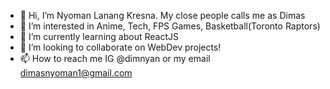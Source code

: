- 👋 Hi, I’m Nyoman Lanang Kresna. My close people calls me as Dimas
- 👀 I’m interested in Anime, Tech, FPS Games, Basketball(Toronto Raptors)
- 🌱 I’m currently learning about ReactJS
- 💞️ I’m looking to collaborate on WebDev projects!
- 📫 How to reach me IG @dimnyan or my email dimasnyoman1@gmail.com

<!---
dimnyan/dimnyan is a ✨ special ✨ repository because its `README.md` (this file) appears on your GitHub profile.
You can click the Preview link to take a look at your changes.
--->
